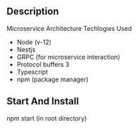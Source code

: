 
## Description
Microservice Architecture
Techlogies Used 
 - Node (v-12)
 - Nestjs
 - GRPC (for microservice interaction)
 - Protocol buffers 3
 - Typescript
 - npm  (package manager)

## Start And Install 
  npm start (in root directory)






